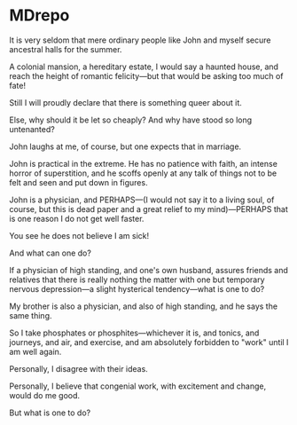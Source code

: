 # MDrepo

It is very seldom that mere ordinary people like John and myself secure ancestral halls for the summer.

A colonial mansion, a hereditary estate, I would say a haunted house, and reach the height of romantic felicity—but that would be asking too much of fate!

Still I will proudly declare that there is something queer about it.

Else, why should it be let so cheaply? And why have stood so long untenanted?

John laughs at me, of course, but one expects that in marriage.

John is practical in the extreme. He has no patience with faith, an intense horror of superstition, and he scoffs openly at any talk of things not to be felt and seen and put down in figures.

John is a physician, and PERHAPS—(I would not say it to a living soul, of course, but this is dead paper and a great relief to my mind)—PERHAPS that is one reason I do not get well faster.

You see he does not believe I am sick!

And what can one do?

If a physician of high standing, and one's own husband, assures friends and relatives that there is really nothing the matter with one but temporary nervous depression—a slight hysterical tendency—what is one to do?

My brother is also a physician, and also of high standing, and he says the same thing.

So I take phosphates or phosphites—whichever it is, and tonics, and journeys, and air, and exercise, and am absolutely forbidden to "work" until I am well again.

Personally, I disagree with their ideas.

Personally, I believe that congenial work, with excitement and change, would do me good.

But what is one to do?
